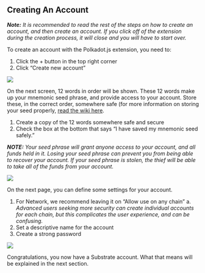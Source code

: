 ## Creating An Account
***Note:** It is recommended to read the rest of the steps on how to create an account, and then create an account. 
If you click off of the extension during the creation process, it will close and you will have to start over.*

To create an account with the Polkadot.js extension, you need to:
1. Click the + button in the top right corner
2. Click “Create new account”

![](https://media.discordapp.net/attachments/893485384154095640/963462233801756682/image13.png)

On the next screen, 12 words in order will be shown. These 12 words make up your mnemonic seed phrase, and provide access to your account. 
Store these, in the correct order, somewhere safe (for more information on storing your seed properly, 
[read the wiki here](https://wiki.polkadot.network/docs/learn-account-generation#storing-your-key-safely).

1. Create a copy of the 12 words somewhere safe and secure
2. Check the box at the bottom that says “I have saved my mnemonic seed safely.”

***NOTE:** Your seed phrase will grant anyone access to your account, and all funds held in it. 
Losing your seed phrase can prevent you from being able to recover your account. 
If your seed phrase is stolen, the thief will be able to take all of the funds from your account.*

![](https://media.discordapp.net/attachments/893485384154095640/963462208015187988/image10.png?width=617&height=662)

On the next page, you can define some settings for your account. 
1. For Network, we recommend leaving it on “Allow use on any chain”
a. *Advanced users seeking more security can create individual accounts for each chain, but this complicates the user experience, and can be confusing.*
2. Set a descriptive name for the account
3. Create a strong password

![](https://media.discordapp.net/attachments/893485384154095640/963462206232604752/image6.png?width=618&height=662)

Congratulations, you now have a Substrate account. What that means will be explained in the next section.
